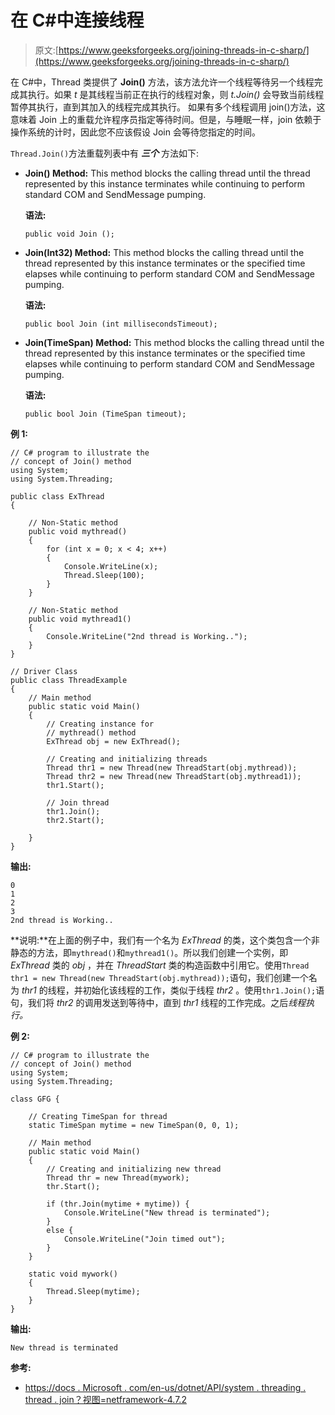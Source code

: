 # 在 C#中连接线程

> 原文:[https://www.geeksforgeeks.org/joining-threads-in-c-sharp/](https://www.geeksforgeeks.org/joining-threads-in-c-sharp/)

在 C#中，Thread 类提供了 **Join()** 方法，该方法允许一个线程等待另一个线程完成其执行。如果 *t* 是其线程当前正在执行的线程对象，则 *t.Join()* 会导致当前线程暂停其执行，直到其加入的线程完成其执行。
如果有多个线程调用 join()方法，这意味着 Join 上的重载允许程序员指定等待时间。但是，与睡眠一样，join 依赖于操作系统的计时，因此您不应该假设 Join 会等待您指定的时间。

`Thread.Join()`方法重载列表中有 ***三个*** 方法如下:

*   **Join() Method:** This method blocks the calling thread until the thread represented by this instance terminates while continuing to perform standard COM and SendMessage pumping.

    **语法:**

    ```
    public void Join ();
    ```

*   **Join(Int32) Method:** This method blocks the calling thread until the thread represented by this instance terminates or the specified time elapses while continuing to perform standard COM and SendMessage pumping.

    **语法:**

    ```
    public bool Join (int millisecondsTimeout);
    ```

*   **Join(TimeSpan) Method:** This method blocks the calling thread until the thread represented by this instance terminates or the specified time elapses while continuing to perform standard COM and SendMessage pumping.

    **语法:**

    ```
    public bool Join (TimeSpan timeout);
    ```

**例 1:**

```
// C# program to illustrate the 
// concept of Join() method
using System; 
using System.Threading; 

public class ExThread 
{ 

    // Non-Static method
    public void mythread() 
    { 
        for (int x = 0; x < 4; x++) 
        { 
            Console.WriteLine(x); 
            Thread.Sleep(100); 
        } 
    } 

    // Non-Static method
    public void mythread1()
    {
        Console.WriteLine("2nd thread is Working..");
    }
} 

// Driver Class
public class ThreadExample 
{ 
    // Main method
    public static void Main() 
    { 
        // Creating instance for
        // mythread() method
        ExThread obj = new ExThread(); 

        // Creating and initializing threads 
        Thread thr1 = new Thread(new ThreadStart(obj.mythread)); 
        Thread thr2 = new Thread(new ThreadStart(obj.mythread1)); 
        thr1.Start(); 

        // Join thread
        thr1.Join(); 
        thr2.Start(); 

    } 
} 
```

**输出:**

```
0
1
2
3
2nd thread is Working..

```

**说明:**在上面的例子中，我们有一个名为 *ExThread* 的类，这个类包含一个非静态的方法，即`mythread()`和`mythread1()`。所以我们创建一个实例，即 *ExThread* 类的 *obj* ，并在 *ThreadStart* 类的构造函数中引用它。使用`Thread thr1 = new Thread(new ThreadStart(obj.mythread));`语句，我们创建一个名为 *thr1* 的线程，并初始化该线程的工作，类似于线程 *thr2* 。使用`thr1.Join();`语句，我们将 *thr2* 的调用发送到等待中，直到 *thr1* 线程的工作完成。之后*线程执行。*

**例 2:**

```
// C# program to illustrate the
// concept of Join() method
using System;
using System.Threading;

class GFG {

    // Creating TimeSpan for thread
    static TimeSpan mytime = new TimeSpan(0, 0, 1);

    // Main method
    public static void Main()
    {
        // Creating and initializing new thread
        Thread thr = new Thread(mywork);
        thr.Start();

        if (thr.Join(mytime + mytime)) {            
            Console.WriteLine("New thread is terminated");
        }
        else {
            Console.WriteLine("Join timed out");
        }
    }

    static void mywork()
    {
        Thread.Sleep(mytime);
    }
}
```

**输出:**

```
New thread is terminated
```

**参考:**

*   [https://docs . Microsoft . com/en-us/dotnet/API/system . threading . thread . join？视图=netframework-4.7.2](https://docs.microsoft.com/en-us/dotnet/api/system.threading.thread.join?view=netframework-4.7.2)